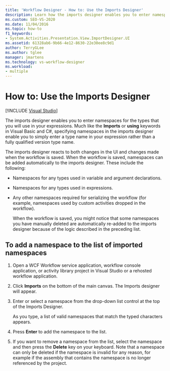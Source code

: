 ```yaml
---
title: 'Workflow Designer - How to: Use the Imports Designer'
description: Learn how the imports designer enables you to enter namespaces for the types that you will use in your expressions.
ms.custom: SEO-VS-2020
ms.date: 11/04/2016
ms.topic: how-to
f1_keywords:
- System.Activities.Presentation.View.ImportDesigner.UI
ms.assetid: 61328ab6-9b66-4e12-8630-22e30ee8c9d1
author: TerryGLee
ms.author: tglee
manager: jmartens
ms.technology: vs-workflow-designer
ms.workload:
- multiple
---
```

# How to: Use the Imports Designer

 [!INCLUDE [Visual Studio](~/includes/applies-to-version/vs-windows-only.md)]

The imports designer enables you to enter namespaces for the types that you will use in your expressions. Much like the **Imports** or **using** keywords in Visual Basic and C#, specifying namespaces in the imports designer enable you to simply enter a type name in your expression rather than a fully qualified version type name.

The imports designer reacts to both changes in the UI and changes made when the workflow is saved. When the workflow is saved, namespaces can be added automatically to the imports designer. These include the following:

- Namespaces for any types used in variable and argument declarations.

- Namespaces for any types used in expressions.

- Any other namespaces required for serializing the workflow (for example, namespaces used by custom activities dropped in the workflow).

  When the workflow is saved, you might notice that some namespaces you have manually deleted are automatically re-added to the imports designer because of the logic described in the preceding list.

## To add a namespace to the list of imported namespaces

1. Open a WCF Workflow service application, workflow console application, or activity library project in Visual Studio or a rehosted workflow application.

2. Click **Imports** on the bottom of the main canvas. The Imports designer will appear.

3. Enter or select a namespace from the drop-down list control at the top of the Imports Designer.

     As you type, a list of valid namespaces that match the typed characters appears.

4. Press **Enter** to add the namespace to the list.

5. If you want to remove a namespace from the list, select the namespace and then press the **Delete** key on your keyboard. Note that a namespace can only be deleted if the namespace is invalid for any reason, for example if the assembly that contains the namespace is no longer referenced by the project.
